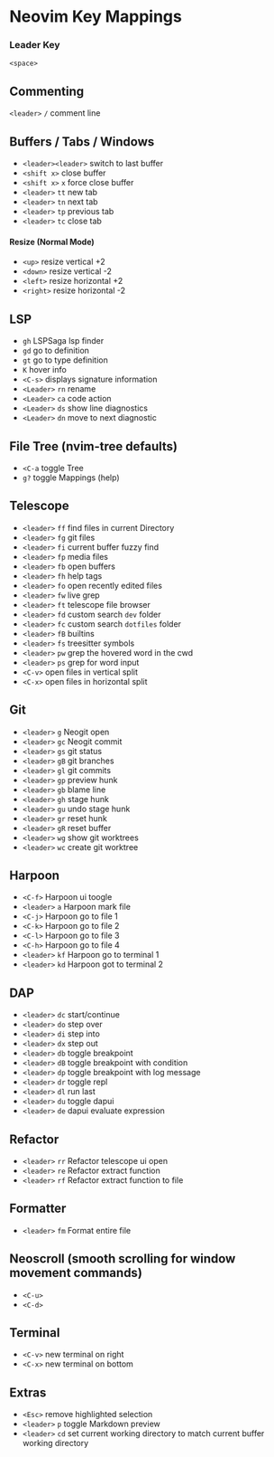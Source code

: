 # Neovim Key Mappings

### Leader Key
`<space>`

## Commenting
`<leader>` `/` comment line

## Buffers / Tabs / Windows
- `<leader><leader>` switch to last buffer
- `<shift x>` close buffer
- `<shift x>` `x` force close buffer
- `<leader>` `tt` new tab
- `<leader>` `tn` next tab 
- `<leader>` `tp` previous tab
- `<leader>` `tc` close tab

#### Resize (Normal Mode)
- `<up>` resize vertical +2
- `<down>` resize vertical -2
- `<left>` resize horizontal +2
- `<right>` resize horizontal -2

## LSP
- `gh` LSPSaga lsp finder
- `gd` go to definition
- `gt` go to type definition
- `K` hover info
- `<C-s>` displays signature information
- `<Leader>` `rn` rename
- `<Leader>` `ca` code action
- `<Leader>` `ds` show line diagnostics
- `<Leader>` `dn` move to next diagnostic

## File Tree (nvim-tree defaults)
- `<C-a` toggle Tree
- `g?` toggle Mappings (help)

## Telescope
- `<leader>` `ff` find files in current Directory
- `<leader>` `fg` git files
- `<leader>` `fi` current buffer fuzzy find
- `<leader>` `fp` media files
- `<leader>` `fb` open buffers
- `<leader>` `fh` help tags
- `<leader>` `fo` open recently edited files
- `<leader>` `fw` live grep
- `<leader>` `ft` telescope file browser
- `<leader>` `fd` custom search `dev` folder
- `<leader>` `fc` custom search `dotfiles` folder
- `<leader>` `fB` builtins
- `<leader>` `fs` treesitter symbols
- `<leader>` `pw` grep the hovered word in the cwd
- `<leader>` `ps` grep for word input
- `<C-v>` open files in vertical split
- `<C-x>` open files in horizontal split

## Git
- `<leader>` `g` Neogit open
- `<leader>` `gc` Neogit commit
- `<leader>` `gs` git status
- `<leader>` `gB` git branches
- `<leader>` `gl` git commits
- `<leader>` `gp` preview hunk
- `<leader>` `gb` blame line
- `<leader>` `gh` stage hunk
- `<leader>` `gu` undo stage hunk
- `<leader>` `gr` reset hunk
- `<leader>` `gR` reset buffer
- `<leader>` `wg` show git worktrees 
- `<leader>` `wc` create git worktree

## Harpoon
- `<C-f>` Harpoon ui toogle
- `<leader>` `a` Harpoon mark file
- `<C-j>` Harpoon go to file 1
- `<C-k>` Harpoon go to file 2
- `<C-l>` Harpoon go to file 3
- `<C-h>` Harpoon go to file 4
- `<leader>` `kf` Harpoon go to terminal 1
- `<leader>` `kd` Harpoon got to terminal 2

## DAP
- `<leader>` `dc` start/continue
- `<leader>` `do` step over
- `<leader>` `di` step into
- `<leader>` `dx` step out
- `<leader>` `db` toggle breakpoint
- `<leader>` `dB` toggle breakpoint with condition
- `<leader>` `dp` toggle breakpoint with log message
- `<leader>` `dr` toggle repl
- `<leader>` `dl` run last
- `<leader>` `du` toggle dapui
- `<leader>` `de` dapui evaluate expression

## Refactor
- `<leader>` `rr` Refactor telescope ui open
- `<leader>` `re` Refactor extract function
- `<leader>` `rf` Refactor extract function to file

## Formatter
- `<leader>` `fm` Format entire file

## Neoscroll (smooth scrolling for window movement commands)
- `<C-u>`
- `<C-d>`

## Terminal
- `<C-v>` new terminal on right
- `<C-x>` new terminal on bottom

## Extras
- `<Esc>` remove highlighted selection
- `<leader>` `p` toggle Markdown preview
- `<leader>` `cd` set current working directory to match current buffer working directory
